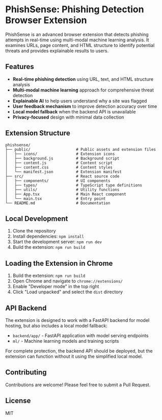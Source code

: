 # PhishSense: Phishing Detection Browser Extension

PhishSense is an advanced browser extension that detects phishing attempts in real-time using multi-modal machine learning analysis. It examines URLs, page content, and HTML structure to identify potential threats and provides explainable results to users.

## Features

- **Real-time phishing detection** using URL, text, and HTML structure analysis
- **Multi-modal machine learning** approach for comprehensive threat detection
- **Explainable AI** to help users understand why a site was flagged
- **User feedback mechanism** to improve detection accuracy over time
- **Local model fallback** when the backend API is unavailable
- **Privacy-focused** design with minimal data collection

## Extension Structure

```
phishsense/
├── public/                    # Public assets and extension files
│   ├── icons/                 # Extension icons
│   ├── background.js          # Background script
│   ├── content.js             # Content script
│   ├── content.css            # Content styles
│   └── manifest.json          # Extension manifest
├── src/                       # React source code
│   ├── components/            # UI components
│   ├── types/                 # TypeScript type definitions
│   ├── utils/                 # Utility functions
│   ├── App.tsx                # Main React component
│   └── main.tsx               # Entry point
└── README.md                  # Documentation
```

## Local Development

1. Clone the repository
2. Install dependencies: `npm install`
3. Start the development server: `npm run dev`
4. Build the extension: `npm run build`

## Loading the Extension in Chrome

1. Build the extension: `npm run build`
2. Open Chrome and navigate to `chrome://extensions/`
3. Enable "Developer mode" in the top right
4. Click "Load unpacked" and select the `dist` directory

## API Backend

The extension is designed to work with a FastAPI backend for model hosting, but also includes a local model fallback:

- `backend/app/` - FastAPI application with model serving endpoints
- `ml/` - Machine learning models and training scripts

For complete protection, the backend API should be deployed, but the extension can function without it using the simplified local model.

## Contributing

Contributions are welcome! Please feel free to submit a Pull Request.

## License

MIT